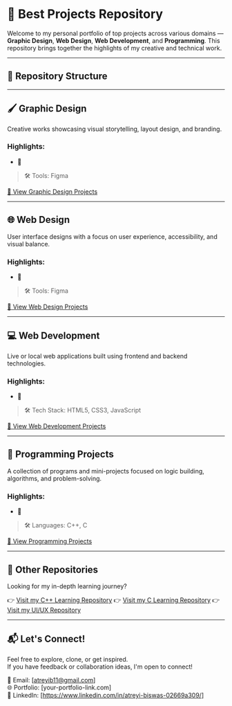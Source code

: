 # 🌟 Best Projects Repository

Welcome to my personal portfolio of top projects across various domains — **Graphic Design**, **Web Design**, **Web Development**, and **Programming**. This repository brings together the highlights of my creative and technical work.

---

## 📁 Repository Structure

---

## 🖌️ Graphic Design

Creative works showcasing visual storytelling, layout design, and branding.

### Highlights:
- 🔹   
 

> 🛠 Tools: Figma

[🔗 View Graphic Design Projects](./graphic-design)

---

## 🌐 Web Design

User interface designs with a focus on user experience, accessibility, and visual balance.

### Highlights:
- 🔸 

> 🛠 Tools: Figma

[🔗 View Web Design Projects](./web-design)

---

## 💻 Web Development

Live or local web applications built using frontend and backend technologies.

### Highlights:
- 🔹 

> 🛠 Tech Stack: HTML5, CSS3, JavaScript

[🔗 View Web Development Projects](./web-development)

---

## 🧠 Programming Projects

A collection of programs and mini-projects focused on logic building, algorithms, and problem-solving.

### Highlights:
- 🔸 

> 🛠 Languages: C++, C

[🔗 View Programming Projects](./programming)

---

## 🔗 Other Repositories

Looking for my in-depth learning journey?

👉 [Visit my C++ Learning Repository](https://github.com/atreyi-biswas/General/tree/main/cpp-programming)
👉 [Visit my C Learning Repository](https://github.com/atreyi-biswas/General/tree/main/c-programming)
👉 [Visit my UI/UX Repository](https://github.com/atreyi-biswas/ui-ux-projects)


---

## 📬 Let's Connect!

Feel free to explore, clone, or get inspired.  
If you have feedback or collaboration ideas, I'm open to connect!

📧 Email: [atreyib11@gmail.com]  
🌐 Portfolio: [your-portfolio-link.com]  
💼 LinkedIn: [https://www.linkedin.com/in/atreyi-biswas-02669a309/]  




